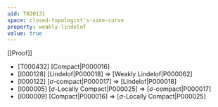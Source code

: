 ```yaml
---
uid: T020131
space: closed-topologist's-sine-curve
property: weakly-lindelof
value: true
---
```

[[Proof]]

* [T000432] [Compact|P000016]
* [I000128] [Lindelof|P000018] => [Weakly Lindelof|P000062]
* [I000122] [$\sigma$-compact|P000017] => [Lindelof|P000018]
* [I000005] [$\sigma$-Locally Compact|P000025] => [$\sigma$-compact|P000017]
* [I000009] [Compact|P000016] => [$\sigma$-Locally Compact|P000025]

